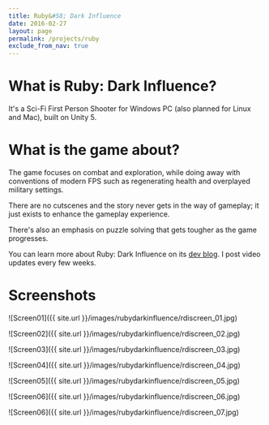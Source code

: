 ```yaml
---
title: Ruby&#58; Dark Influence
date: 2016-02-27
layout: page
permalink: /projects/ruby
exclude_from_nav: true
---
```


What is Ruby: Dark Influence?
=======

It's a Sci-Fi First Person Shooter for Windows PC (also planned for Linux and Mac), built on Unity 5.

What is the game about?
=======

The game focuses on combat and exploration, while doing away with conventions of modern FPS such as regenerating health and overplayed military settings.

There are no cutscenes and the story never gets in the way of gameplay; it just exists to enhance the gameplay experience.

There's also an emphasis on puzzle solving that gets tougher as the game progresses.

You can learn more about Ruby: Dark Influence on its [dev blog](https://rubythegame.tumblr.com). I post video updates every few weeks.

Screenshots
=======

![Screen01]({{ site.url }}/images/rubydarkinfluence/rdiscreen_01.jpg)

![Screen02]({{ site.url }}/images/rubydarkinfluence/rdiscreen_02.jpg)

![Screen03]({{ site.url }}/images/rubydarkinfluence/rdiscreen_03.jpg)

![Screen04]({{ site.url }}/images/rubydarkinfluence/rdiscreen_04.jpg)

![Screen05]({{ site.url }}/images/rubydarkinfluence/rdiscreen_05.jpg)

![Screen06]({{ site.url }}/images/rubydarkinfluence/rdiscreen_06.jpg)

![Screen06]({{ site.url }}/images/rubydarkinfluence/rdiscreen_07.jpg)

